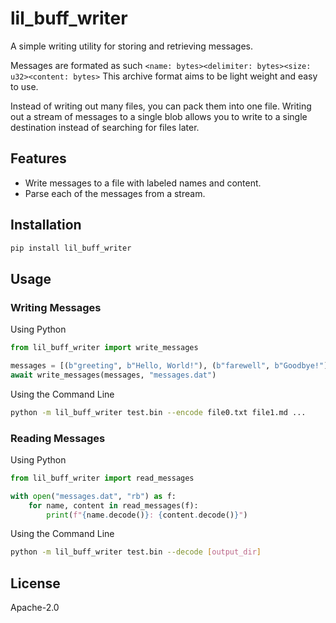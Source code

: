 # lil_buff_writer

A simple writing utility for storing and retrieving messages.

Messages are formated as such `<name: bytes><delimiter: bytes><size: u32><content: bytes>`
This archive format aims to be light weight and easy to use.

Instead of writing out many files, you can pack them into one file.
Writing out a stream of messages to a single blob allows you to write to a single destination instead of searching for files later.


## Features
- Write messages to a file with labeled names and content.
- Parse each of the messages from a stream.

## Installation
```sh
pip install lil_buff_writer
```

## Usage

### Writing Messages

Using Python

```python
from lil_buff_writer import write_messages

messages = [(b"greeting", b"Hello, World!"), (b"farewell", b"Goodbye!")]
await write_messages(messages, "messages.dat")
```

Using the Command Line

```bash
python -m lil_buff_writer test.bin --encode file0.txt file1.md ...
```


### Reading Messages

Using Python

```python
from lil_buff_writer import read_messages

with open("messages.dat", "rb") as f:
    for name, content in read_messages(f):
        print(f"{name.decode()}: {content.decode()}")
```

Using the Command Line

```bash
python -m lil_buff_writer test.bin --decode [output_dir]
```

## License
Apache-2.0